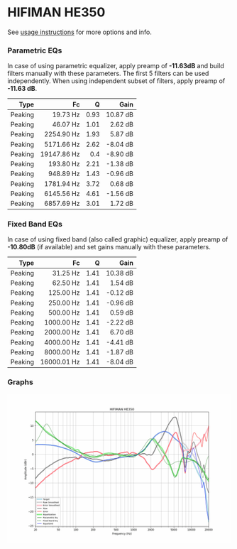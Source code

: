 # HIFIMAN HE350
See [usage instructions](https://github.com/jaakkopasanen/AutoEq#usage) for more options and info.

### Parametric EQs
In case of using parametric equalizer, apply preamp of **-11.63dB** and build filters manually
with these parameters. The first 5 filters can be used independently.
When using independent subset of filters, apply preamp of **-11.63 dB**.

| Type    | Fc          |    Q | Gain     |
|--------:|------------:|-----:|---------:|
| Peaking | 19.73 Hz    | 0.93 | 10.87 dB |
| Peaking | 46.07 Hz    | 1.01 | 2.62 dB  |
| Peaking | 2254.90 Hz  | 1.93 | 5.87 dB  |
| Peaking | 5171.66 Hz  | 2.62 | -8.04 dB |
| Peaking | 19147.86 Hz | 0.4  | -8.90 dB |
| Peaking | 193.80 Hz   | 2.21 | -1.38 dB |
| Peaking | 948.89 Hz   | 1.43 | -0.96 dB |
| Peaking | 1781.94 Hz  | 3.72 | 0.68 dB  |
| Peaking | 6145.56 Hz  | 4.61 | -1.56 dB |
| Peaking | 6857.69 Hz  | 3.01 | 1.72 dB  |

### Fixed Band EQs
In case of using fixed band (also called graphic) equalizer, apply preamp of **-10.80dB**
(if available) and set gains manually with these parameters.

| Type    | Fc          |    Q | Gain     |
|--------:|------------:|-----:|---------:|
| Peaking | 31.25 Hz    | 1.41 | 10.38 dB |
| Peaking | 62.50 Hz    | 1.41 | 1.54 dB  |
| Peaking | 125.00 Hz   | 1.41 | -0.12 dB |
| Peaking | 250.00 Hz   | 1.41 | -0.96 dB |
| Peaking | 500.00 Hz   | 1.41 | 0.59 dB  |
| Peaking | 1000.00 Hz  | 1.41 | -2.22 dB |
| Peaking | 2000.00 Hz  | 1.41 | 6.70 dB  |
| Peaking | 4000.00 Hz  | 1.41 | -4.41 dB |
| Peaking | 8000.00 Hz  | 1.41 | -1.87 dB |
| Peaking | 16000.01 Hz | 1.41 | -8.04 dB |

### Graphs
![](./HIFIMAN%20HE350.png)